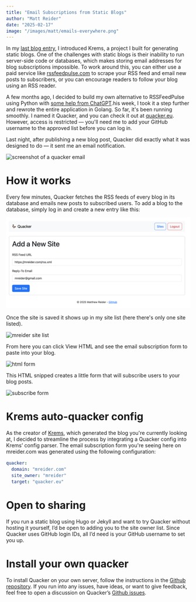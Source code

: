 ```yaml
---
title: "Email Subscriptions from Static Blogs"
author: "Matt Reider"
date: "2025-02-17"
image: "/images/matt/emails-everywhere.png"
---
```


In my [last blog entry](krems_static_site_generator.md), I introduced Krems, a project I built for generating static blogs. One of the challenges with static blogs is their inability to run server-side code or databases, which makes storing email addresses for blog subscriptions impossible. To work around this, you can either use a paid service like [rssfeedpulse.com](https://rssfeedpulse.com) to scrape your RSS feed and email new posts to subscribers, or you can encourage readers to follow your blog using an RSS reader.

A few months ago, I decided to build my own alternative to RSSFeedPulse using Python with [some help from ChatGPT](Building_Quacker.md).his week, I took it a step further and rewrote the entire application in Golang. So far, it's been running smoothly. I named it Quacker, and you can check it out at [quacker.eu](https://quacker.eu). However, access is restricted — you'll need me to add your GitHub username to the approved list before you can log in.

Last night, after publishing a new blog post, Quacker did exactly what it was designed to do — it sent me an email notification.

![screenshot of a quacker email](/images/matt/email-from-quacker.png)

# How it works

Every few minutes, Quacker fetches the RSS feeds of every blog in its database and emails new posts to subscribed users. To add a blog to the database, simply log in and create a new entry like this:

![adding a site to quacker](/images/matt/quacker-add-site.png)

Once the site is saved it shows up in my site list (here there's only one site listed).

![mreider site list](/images/matt/quacker-site-list.png)

From here you can click View HTML and see the email subscription form to paste into your blog.

![html form](/images/matt/quacker-html-form.png)

This HTML snipped creates a little form that will subscribe users to your blog posts.

![subscribe form](/images/matt/quacker-form.png)

# Krems auto-quacker config

As the creator of [Krems](krems_static_site_generator.md), which generated the blog you're currently looking at, I decided to streamline the process by integrating a Quacker config into Krems’ config parser. The email subscription form you're seeing here on mreider.com was generated using the following configuration:

```yaml
quacker:
  domain: "mreider.com"
  site_owner: "mreider"
  target: "quacker.eu"
```

# Open to sharing

If you run a static blog using Hugo or Jekyll and want to try Quacker without hosting it yourself, I’d be open to adding you to the site owner list. Since Quacker uses GitHub login IDs, all I’d need is your GitHub username to set you up.

# Install your own quacker

To install Quacker on your own server, follow the instructions in the [Github repository](https://github.com/mreider/quacker). If you run into any issues, have ideas, or want to give feedback, feel free to open a discussion on Quacker’s [Github issues](https://github.com/mreider/quacker/issues).

